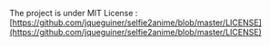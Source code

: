 The project is under MIT License :
[https://github.com/jqueguiner/selfie2anime/blob/master/LICENSE](https://github.com/jqueguiner/selfie2anime/blob/master/LICENSE)
	

